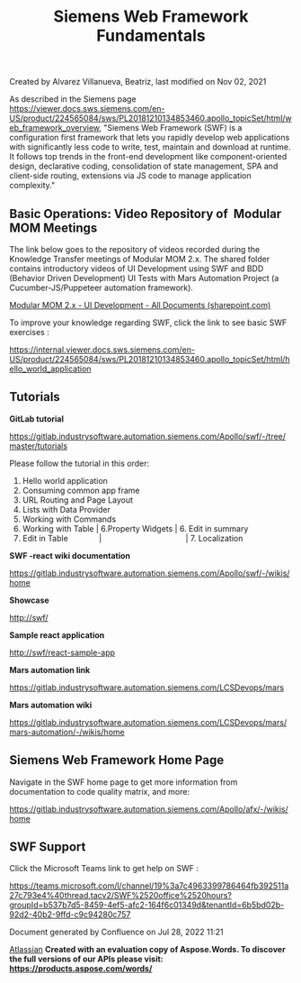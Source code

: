 ﻿---
title: "Siemens Web Framework Fundamentals"
url: /modularmom/before-you-start/quick-start-to-developing-with-opcenter-modular-manufactring/siemens-web-framework-fundamentals/
weight: 1
---
<!-- 1. [Modular MOM](c:\users\anil.birajdar\desktop\temp\index.html)
1. [Before You Start](c:\users\anil.birajdar\desktop\temp\Before-You-Start_127740192.html)
1. [Quick Start to Developing with Opcenter Modular Manufacturing](c:\users\anil.birajdar\desktop\temp\Quick-Start-to-Developing-with-Opcenter-Modular-Manufacturing_134455239.html)
# **Modular MOM : Siemens Web Framework Fundamentals**  -->
Created by Alvarez Villanueva, Beatriz, last modified on Nov 02, 2021 

As described in the Siemens page <https://viewer.docs.sws.siemens.com/en-US/product/224565084/sws/PL20181210134853460.apollo_topicSet/html/web_framework_overview>, "Siemens Web Framework (SWF) is a configuration first framework that lets you rapidly develop web applications with significantly less code to write, test, maintain and download at runtime. It follows top trends in the front-end development like component-oriented design, declarative coding, consolidation of state management, SPA and client-side routing, extensions via JS code to manage application complexity."
## **Basic Operations: Video Repository of  Modular MOM Meetings**
The link below goes to the repository of videos recorded during the Knowledge Transfer meetings of Modular MOM 2.x. The shared folder contains introductory videos of UI Development using SWF and BDD (Behavior Driven Development) UI Tests with Mars Automation Project (a Cucumber-JS/Puppeteer automation framework).

[Modular MOM 2.x - UI Development - All Documents (sharepoint.com)](https://splm.sharepoint.com/sites/ModularMOM-WalkingSkeleton/Shared%20Documents/Forms/AllItems.aspx?RootFolder=%2Fsites%2FModularMOM%2DWalkingSkeleton%2FShared%20Documents%2FGeneral%2FTeam%20Onboarding%20Learning%20Path%2FUI%20Development&FolderCTID=0x012000E56F6BDBA628E94D842ED86028F2134D)

To improve your knowledge regarding SWF, click the link to see basic SWF exercises :

<https://internal.viewer.docs.sws.siemens.com/en-US/product/224565084/sws/PL20181210134853460.apollo_topicSet/html/hello_world_application>  
## **Tutorials**
**GitLab tutorial**

<https://gitlab.industrysoftware.automation.siemens.com/Apollo/swf/-/tree/master/tutorials>

Please follow the tutorial in this order:

1. Hello world application
1. Consuming common app frame
1. URL Routing and Page Layout
1. Lists with Data Provider
1. Working with Commands
1. Working with Table | 6.Property Widgets | 6. Edit in summary
1. Edit in Table              |                                      | 7. Localization

**SWF -react wiki documentation**

<https://gitlab.industrysoftware.automation.siemens.com/Apollo/swf/-/wikis/home>

**Showcase** 

<http://swf/>

**Sample react application**

<http://swf/react-sample-app>

**Mars automation link**

<https://gitlab.industrysoftware.automation.siemens.com/LCSDevops/mars>

**Mars automation wiki**

<https://gitlab.industrysoftware.automation.siemens.com/LCSDevops/mars/mars-automation/-/wikis/home>
## **Siemens Web Framework Home Page**
Navigate in the SWF home page to get more information from documentation to code quality matrix, and more: 

<https://gitlab.industrysoftware.automation.siemens.com/Apollo/afx/-/wikis/home>
## **SWF Support**
Click the Microsoft Teams link to get help on SWF :

<https://teams.microsoft.com/l/channel/19%3a7c4963399786464fb392511a27c793e4%40thread.tacv2/SWF%2520office%2520hours?groupId=b537b7d5-8459-4ef5-afc2-164f6c01349d&tenantId=6b5bd02b-92d2-40b2-9ffd-c9c94280c757>

Document generated by Confluence on Jul 28, 2022 11:21

[Atlassian](https://www.atlassian.com/)
**Created with an evaluation copy of Aspose.Words. To discover the full versions of our APIs please visit: https://products.aspose.com/words/**
